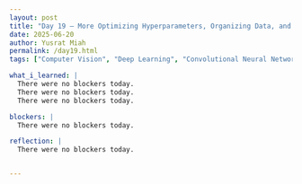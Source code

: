 ```yaml
---
layout: post
title: "Day 19 – More Optimizing Hyperparameters, Organizing Data, and Setting up the Tone for Next Week"
date: 2025-06-20
author: Yusrat Miah
permalink: /day19.html
tags: ["Computer Vision", "Deep Learning", "Convolutional Neural Networks", "Tensor Flow"]

what_i_learned: |
  There were no blockers today.
  There were no blockers today.
  There were no blockers today.

blockers: |
  There were no blockers today.

reflection: |
  There were no blockers today.


---
```

